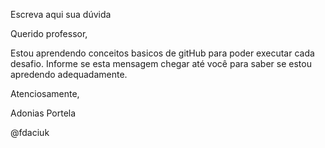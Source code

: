 Escreva aqui sua dúvida


Querido professor,

Estou aprendendo conceitos basicos de gitHub para poder executar cada desafio.
Informe se esta mensagem chegar até você para saber se estou apredendo adequadamente.

Atenciosamente,


Adonias Portela

<!-- Não apague daqui pra baixo! -->
@fdaciuk
